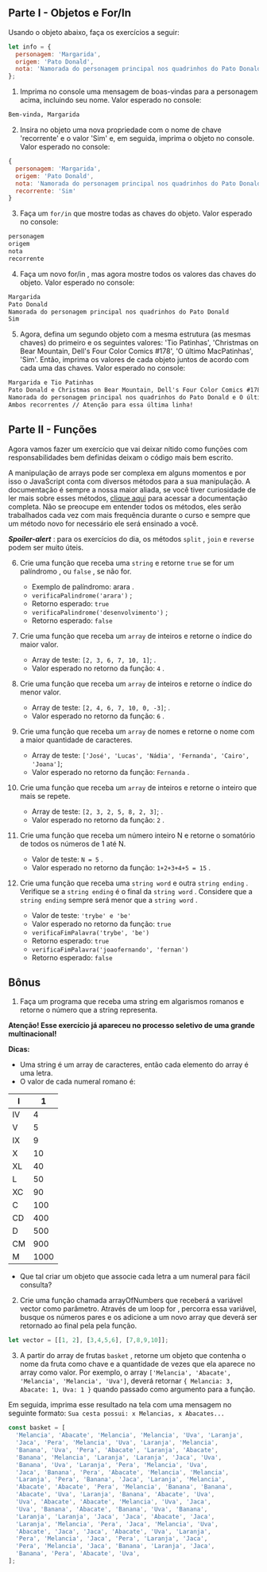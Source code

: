 ## Parte I - Objetos e For/In
Usando o objeto abaixo, faça os exercícios a seguir:

```js
let info = {
  personagem: 'Margarida',
  origem: 'Pato Donald',
  nota: 'Namorada do personagem principal nos quadrinhos do Pato Donald',
};
```

1. Imprima no console uma mensagem de boas-vindas para a personagem acima, incluindo seu nome. Valor esperado no console:

```txt
Bem-vinda, Margarida
```

2. Insira no objeto uma nova propriedade com o nome de chave 'recorrente' e o valor 'Sim' e, em seguida, imprima o objeto no console. Valor esperado no console:

```js
{
  personagem: 'Margarida',
  origem: 'Pato Donald',
  nota: 'Namorada do personagem principal nos quadrinhos do Pato Donald',
  recorrente: 'Sim'
}
```

3. Faça um `for/in` que mostre todas as chaves do objeto. Valor esperado no console:

```txt
personagem
origem
nota
recorrente
```

4. Faça um novo for/in , mas agora mostre todos os valores das chaves do objeto. Valor esperado no console:

```txt
Margarida
Pato Donald
Namorada do personagem principal nos quadrinhos do Pato Donald
Sim
```

5. Agora, defina um segundo objeto com a mesma estrutura (as mesmas chaves) do primeiro e os seguintes valores: 'Tio Patinhas', 'Christmas on Bear Mountain, Dell's Four Color Comics #178', 'O último MacPatinhas', 'Sim'. Então, imprima os valores de cada objeto juntos de acordo com cada uma das chaves. Valor esperado no console:

```txt
Margarida e Tio Patinhas
Pato Donald e Christmas on Bear Mountain, Dell's Four Color Comics #178
Namorada do personagem principal nos quadrinhos do Pato Donald e O último MacPatinhas
Ambos recorrentes // Atenção para essa última linha!
```

## Parte II - Funções
Agora vamos fazer um exercício que vai deixar nítido como funções com responsabilidades bem definidas deixam o código mais bem escrito.

A manipulação de arrays pode ser complexa em alguns momentos e por isso o JavaScript conta com diversos métodos para a sua manipulação. A documentação é sempre a nossa maior aliada, se você tiver curiosidade de ler mais sobre esses métodos, [clique aqui](https://developer.mozilla.org/en-US/docs/Web/JavaScript/Reference/Global_Objects/Array) para acessar a documentação completa. Não se preocupe em entender todos os métodos, eles serão trabalhados cada vez com mais frequência durante o curso e sempre que um método novo for necessário ele será ensinado a você.

**_Spoiler-alert_** : para os exercícios do dia, os métodos `split` , `join` e `reverse` podem ser muito úteis.

6. Crie uma função que receba uma `string` e retorne `true` se for um palíndromo , ou `false` , se não for.
    - Exemplo de palíndromo: arara .
    - `verificaPalindrome('arara')` ;
    - Retorno esperado: `true`
    - `verificaPalindrome('desenvolvimento')` ;
    - Retorno esperado: `false`

7. Crie uma função que receba um `array` de inteiros e retorne o índice do maior valor.
    - Array de teste: `[2, 3, 6, 7, 10, 1]`; .
    - Valor esperado no retorno da função: `4` .

8. Crie uma função que receba um `array` de inteiros e retorne o índice do menor valor.
    - Array de teste: `[2, 4, 6, 7, 10, 0, -3]`; .
    - Valor esperado no retorno da função: `6` .

9. Crie uma função que receba um `array` de nomes e retorne o nome com a maior quantidade de caracteres.
    - Array de teste: `['José', 'Lucas', 'Nádia', 'Fernanda', 'Cairo', 'Joana']`;
    - Valor esperado no retorno da função: `Fernanda` .

10. Crie uma função que receba um `array` de inteiros e retorne o inteiro que mais se repete.
    - Array de teste: `[2, 3, 2, 5, 8, 2, 3]`; .
    - Valor esperado no retorno da função: `2` .

11. Crie uma função que receba um número inteiro N e retorne o somatório de todos os números de 1 até N.
    - Valor de teste: `N = 5` .
    - Valor esperado no retorno da função: `1+2+3+4+5 = 15` .

12. Crie uma função que receba uma `string word` e outra `string ending` . Verifique se a `string ending` é o final da `string word` . Considere que a `string ending` sempre será menor que a `string word` .
    - Valor de teste: `'trybe' e 'be'`
    - Valor esperado no retorno da função: `true`
    - `verificaFimPalavra('trybe', 'be')`
    - Retorno esperado: `true`
    - `verificaFimPalavra('joaofernando', 'fernan')`
    - Retorno esperado: `false`

## Bônus
1. Faça um programa que receba uma string em algarismos romanos e retorne o número que a string representa.

**Atenção! Esse exercício já apareceu no processo seletivo de uma grande multinacional!**

**Dicas:**
  - Uma string é um array de caracteres, então cada elemento do array é uma letra.
  - O valor de cada numeral romano é:

| I   | 1    |
| --- | ---- |
| IV  | 4    |
| V   | 5    |
| IX  | 9    |
| X   | 10   |
| XL  | 40   |
| L   | 50   |
| XC  | 90   |
| C   | 100  |
| CD  | 400  |
| D   | 500  |
| CM  | 900  |
| M   | 1000 |

- Que tal criar um objeto que associe cada letra a um numeral para fácil consulta?

2. Crie uma função chamada arrayOfNumbers que receberá a variável vector como parâmetro. Através de um loop for , percorra essa variável, busque os números pares e os adicione a um novo array que deverá ser retornado ao final pela pela função.

```js
let vector = [[1, 2], [3,4,5,6], [7,8,9,10]];
```

3. A partir do array de frutas `basket` , retorne um objeto que contenha o nome da fruta como chave e a quantidade de vezes que ela aparece no array como valor. Por exemplo, o array `['Melancia', 'Abacate', 'Melancia', 'Melancia', 'Uva']`, deverá retornar `{ Melancia: 3, Abacate: 1, Uva: 1 }` quando passado como argumento para a função.

Em seguida, imprima esse resultado na tela com uma mensagem no seguinte formato: `Sua cesta possui: x Melancias, x Abacates...`

```js
const basket = [
  'Melancia', 'Abacate', 'Melancia', 'Melancia', 'Uva', 'Laranja',
  'Jaca', 'Pera', 'Melancia', 'Uva', 'Laranja', 'Melancia',
  'Banana', 'Uva', 'Pera', 'Abacate', 'Laranja', 'Abacate',
  'Banana', 'Melancia', 'Laranja', 'Laranja', 'Jaca', 'Uva',
  'Banana', 'Uva', 'Laranja', 'Pera', 'Melancia', 'Uva',
  'Jaca', 'Banana', 'Pera', 'Abacate', 'Melancia', 'Melancia',
  'Laranja', 'Pera', 'Banana', 'Jaca', 'Laranja', 'Melancia',
  'Abacate', 'Abacate', 'Pera', 'Melancia', 'Banana', 'Banana',
  'Abacate', 'Uva', 'Laranja', 'Banana', 'Abacate', 'Uva',
  'Uva', 'Abacate', 'Abacate', 'Melancia', 'Uva', 'Jaca',
  'Uva', 'Banana', 'Abacate', 'Banana', 'Uva', 'Banana',
  'Laranja', 'Laranja', 'Jaca', 'Jaca', 'Abacate', 'Jaca',
  'Laranja', 'Melancia', 'Pera', 'Jaca', 'Melancia', 'Uva',
  'Abacate', 'Jaca', 'Jaca', 'Abacate', 'Uva', 'Laranja',
  'Pera', 'Melancia', 'Jaca', 'Pera', 'Laranja', 'Jaca',
  'Pera', 'Melancia', 'Jaca', 'Banana', 'Laranja', 'Jaca',
  'Banana', 'Pera', 'Abacate', 'Uva',
];
```